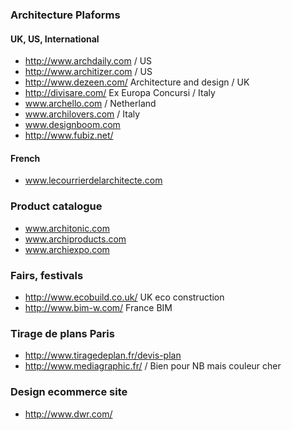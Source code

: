 ### Architecture Plaforms

#### UK, US, International
* http://www.archdaily.com / US
* http://www.architizer.com / US
* http://www.dezeen.com/ Architecture and design / UK
* http://divisare.com/ Ex Europa Concursi / Italy
* www.archello.com / Netherland
* www.archilovers.com / Italy
* www.designboom.com
* http://www.fubiz.net/

#### French 
* www.lecourrierdelarchitecte.com

### Product catalogue
* www.architonic.com
* www.archiproducts.com
* www.archiexpo.com

### Fairs, festivals

* http://www.ecobuild.co.uk/ UK eco construction
* http://www.bim-w.com/ France BIM

### Tirage de plans Paris 

* http://www.tiragedeplan.fr/devis-plan
* http://www.mediagraphic.fr/ / Bien pour NB mais couleur cher


### Design ecommerce site

* http://www.dwr.com/
